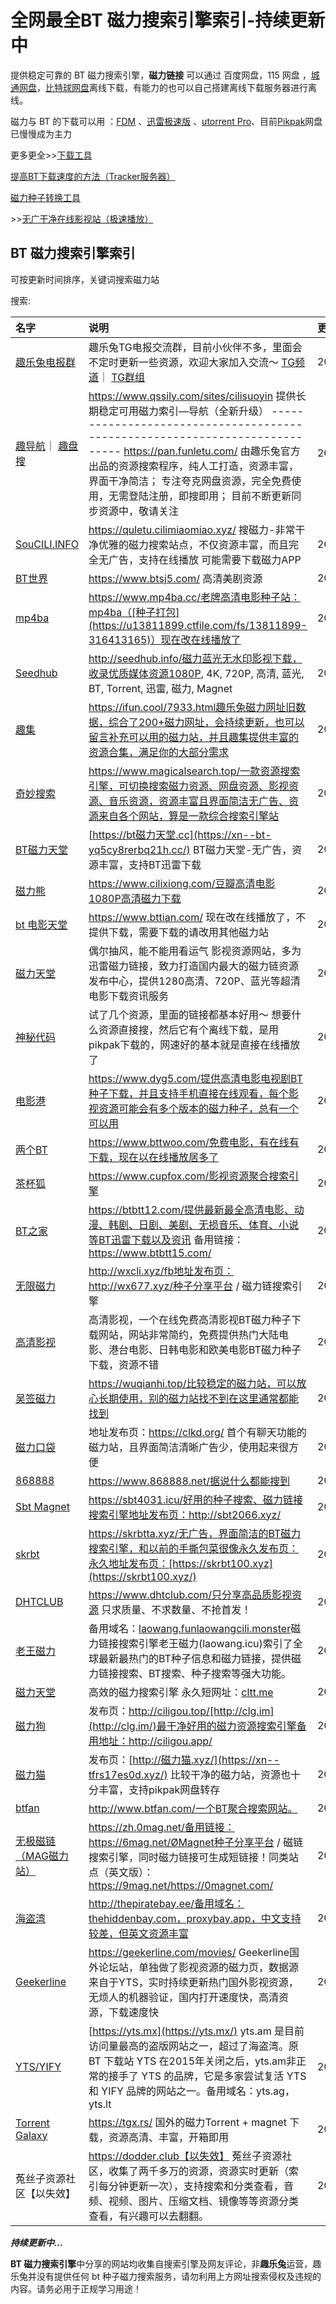 # 全网最全BT 磁力搜索引擎索引-持续更新中

提供稳定可靠的 BT 磁力搜索引擎，**磁力链接** 可以通过 百度网盘，115 网盘 ，[城通网盘](https://www.ctfile.com/linker/13811899)，[比特球网盘](http://pan.bitqiu.com/invite-friend?mafrom=acquisition&mipos=invitee&uid=62171513)离线下载，有能力的也可以自己搭建离线下载服务器进行离线。

磁力与 BT 的下载可以用 ：[FDM](https://funletu.com/2268/.html) 、[迅雷极速版](https://funletu.com/2116/.html) 、[utorrent Pro](https://funletu.com/2274/.html)、目前[Pikpak](https://funletu.com/11028/.html)网盘已慢慢成为主力

更多更全>>[下载工具](https://funletu.com/4738/.html)

[提高BT下载速度的方法（Tracker服务器）](https://funletu.com/5217/.html)

[磁力种子转换工具 ](https://funletu.com/3997/.html)

\>>[无广干净在线影视站（极速播放）](https://www.num7.xyz/)

## BT 磁力搜索引擎索引

可按更新时间排序，关键词搜索磁力站

搜索:

| 名字                                                         | 说明                                                         | 更新       |
| :----------------------------------------------------------- | :----------------------------------------------------------- | :--------- |
| [趣乐兔电报群](https://t.me/funletu)                         | 趣乐兔TG电报交流群，目前小伙伴不多，里面会不定时更新一些资源，欢迎大家加入交流～ [TG频道](https://t.me/funletu)｜ [TG群组](https://t.me/funletugroup) | 2022/9/09  |
| [趣导航](https://www.qssily.com/sites/cilisuoyin)｜ [趣盘搜](https://pan.funletu.com/) | https://www.qssily.com/sites/cilisuoyin 提供长期稳定可用磁力索引—导航（全新升级） ---------------------------------------------------------------------------- https://pan.funletu.com/ 由趣乐兔官方出品的资源搜索程序，纯人工打造，资源丰富，界面干净简洁； 专注夸克网盘资源，完全免费使用，无需登陆注册，即搜即用； 目前不断更新同步资源中，敬请关注 | 2022/9/09  |
| [SouCILI.INFO](https://quletu.cilimiaomiao.xyz/)             | https://quletu.cilimiaomiao.xyz/ 搜磁力-非常干净优雅的磁力搜索站点，不仅资源丰富，而且完全无广告，支持在线播放 可能需要下载磁力APP | 2022/5/12  |
| [BT世界](https://www.btsj5.com/)                             | https://www.btsj5.com/ 高清美剧资源                          | 2021/7/03  |
| [mp4ba](https://www.mp4ba.cc/)                               | https://www.mp4ba.cc/老牌高清电影种子站：mp4ba（[种子打包](https://u13811899.ctfile.com/fs/13811899-316413165)）现在改在线播放了 | 2020/6/26  |
| [Seedhub](http://seedhub.info/)                              | http://seedhub.info/磁力蓝光无水印影视下载，收录优质媒体资源1080P, 4K, 720P, 高清, 蓝光, BT, Torrent, 迅雷, 磁力, Magnet | 2021/8/25  |
| [趣集](https://ifun.cool/7933.html)                          | https://ifun.cool/7933.html趣乐兔磁力网址旧数据，综合了200+磁力网址，会持续更新，也可以留言补充可以用的磁力站，并且趣集提供丰富的资源合集，满足你的大部分需求 | 2022/12/28 |
| [奇妙搜索](https://www.magicalsearch.top/)                   | https://www.magicalsearch.top/一款资源搜索引擎，可切换搜索磁力资源、网盘资源、影视资源、音乐资源，资源丰富且界面简洁无广告、资源来自各个网站，算是一款综合搜索引擎站 | 2023/03/04 |
| [BT磁力天堂 ](https://xn--bt-yq5cy8rerbq21h.com/)            | [https://bt磁力天堂.cc](https://xn--bt-yq5cy8rerbq21h.cc/) BT磁力天堂-无广告，资源丰富，支持BT迅雷下载 | 2022/9/22  |
| [磁力熊](https://www.cilixiong.com/)                         | https://www.cilixiong.com/豆瓣高清电影1080P高清磁力下载      | 2020/6/26  |
| [bt 电影天堂](https://www.bttian.com/)                       | https://www.bttian.com/ 现在改在线播放了，不提供下载，需要下载的请改用其他磁力站 | 2022/1/08  |
| [磁力天堂](https://www.ciligod.com/)                         | 偶尔抽风，能不能用看运气 影视资源网站，多为迅雷磁力链接，致力打造国内最大的磁力链资源发布中心，提供1280高清、720P、蓝光等超清电影下载资讯服务 | 2022/4/24  |
| [神秘代码](https://so.techlife.app/)                         | 试了几个资源，里面的链接都基本好用～ 想要什么资源直接搜，然后它有个离线下载，是用pikpak下载的，网速好的基本就是直接在线播放了 | 2023/3/01  |
| [电影港](https://www.dyg5.com/)                              | https://www.dyg5.com/提供高清电影电视剧BT种子下载，并且支持手机直接在线观看，每个影视资源可能会有多个版本的磁力种子，总有一个可以用 | 2022/11/16 |
| [两个BT](https://www.bttwoo.com/)                            | https://www.bttwoo.com/免费电影，有在线有下载，现在以在线播放居多了 | 2022/11/16 |
| [茶杯狐](https://www.cupfox.com/)                            | https://www.cupfox.com/影视资源聚合搜索引擎                  | 2020/6/26  |
| [BT之家](https://btbtt12.com/)                               | https://btbtt12.com/提供最新最全高清电影、动漫、韩剧、日剧、美剧、无损音乐、体育、小说等BT迅雷下载以及资讯 备用链接：https://www.btbtt15.com/ | 2021/8/22  |
| [无限磁力](http://wxcli.xyz/fb)                              | http://wxcli.xyz/fb地址发布页：http://wx677.xyz/种子分享平台 / 磁力链搜索引擎 | 2021/11/01 |
| [高清影视](https://9k1024.com/)                              | 高清影视，一个在线免费高清影视BT磁力种子下载网站，网站非常简约，免费提供热门大陆电影、港台电影、日韩电影和欧美电影BT磁力种子下载，资源不错 | 2023/1/24  |
| [吴签磁力](https://wuqianhi.top/)                            | https://wuqianhi.top/比较稳定的磁力站，可以放心长期使用，别的磁力站找不到在这里通常都能找到 | 2023/1/23  |
| [磁力口袋](https://clkd.org/)                                | 地址发布页：https://clkd.org/ 首个有聊天功能的磁力站，且界面简洁清晰广告少，使用起来很方便 | 2022/11/16 |
| [868888](https://www.868888.net/)                            | https://www.868888.net/据说什么都能搜到                      | 2020/12/26 |
| [Sbt Magnet](https://sbt4031.icu/)                           | https://sbt4031.icu/好用的种子搜索、磁力链接搜索引擎地址发布页：http://sbt2066.xyz/ | 2021/5/01  |
| [skrbt](https://skrbtta.xyz/)                                | https://skrbtta.xyz/无广告，界面简洁的BT磁力搜索引擎，和以前的手撕包菜很像永久发布页：永久地址发布页：[https://skrbt100.xyz](https://skrbt100.xyz/) | 2022/1/08  |
| [DHTCLUB](https://www.dhtclub.com/)                          | https://www.dhtclub.com/只分享高品质影视资源 只求质量、不求数量、不抢首发！ | 2021/8/25  |
| [老王磁力](https://laowang00.xyz/)                           | 备用域名：[laowang.fun](https://laowang.fun/)[laowangcili.monster](https://laowangcili.monster/)磁力链接搜索引擎老王磁力(laowang.icu)索引了全球最新最热门的BT种子信息和磁力链接，提供磁力链接搜索、BT搜索、种子搜索等强大功能。 | 2020/12/26 |
| [磁力天堂](http://cltt.me/)                                  | 高效的磁力搜索引擎 永久短网址：[cltt.me](http://cltt.me/)    | 2022/6/29  |
| [磁力狗](http://clg.im/)                                     | 发布页：http://ciligou.top/[http://clg.im](http://clg.im/)最干净好用的磁力资源搜索引擎备用地址：http://ciligou.app/ | 2020/6/26  |
| [磁力猫](https://xn--tfrs17es0d.xyz/)                        | 发布页：[http://磁力猫.xyz/](https://xn--tfrs17es0d.xyz/) 比较干净的磁力站，资源也十分丰富，支持pikpak网盘转存 | 2022/6/26  |
| [btfan](http://www.btfan.com/)                               | http://www.btfan.com/一个BT聚合搜索网站。                    | 2020/7/08  |
| [无极磁链（MAG磁力站）](https://zh.0mag.net/)                | https://zh.0mag.net/备用链接：https://6mag.net/ØMagnet种子分享平台 / 磁链搜索引擎，同时磁力链接可生成短链接！同类站点（英文版）：https://9mag.net/https://0magnet.com/ | 2021/8/03  |
| [海盗湾](http://thepiratebay.ee/)                            | http://thepiratebay.ee/备用域名：thehiddenbay.com，proxybay.app，中文支持较差，但英文资源丰富 | 2020/6/26  |
| [Geekerline](https://geekerline.com/movies/)                 | https://geekerline.com/movies/ Geekerline国外论坛站，单独做了影视资源的磁力页，数据源来自于YTS，实时持续更新热门国外影视资源，无烦人的机器验证，国内打开速度快，高清资源，下载速度快 | 2022/10/27 |
| [YTS/YIFY](https://yts.mx/)                                  | [https://yts.mx](https://yts.mx/) yts.am 是目前访问量最高的盗版网站之一，超过了海盗湾。原 BT 下载站 YTS 在2015年关闭之后，yts.am非正常的接手了 YTS 的品牌，它是多家尝试复活 YTS 和 YIFY 品牌的网站之一。备用域名：yts.ag，yts.lt | 2021/5/14  |
| [Torrent Galaxy](https://tgx.rs/)                            | https://tgx.rs/ 国外的磁力Torrent + magnet 下载，资源高清、丰富，开箱即用 | 2022/11/02 |
| 菟丝子资源社区【以失效】                                     | https://dodder.club【以失效】 菟丝子资源社区，收集了两千多万的资源，资源实时更新（索引每分钟更新一次），支持搜索和分类查看，音频、视频、图片、压缩文档、镜像等等资源分类查看，有兴趣可以去翻翻。 | 2022/05/21 |

***持续更新中…***

**BT 磁力搜索引擎**中分享的网站均收集自搜索引擎及网友评论，非**趣乐兔**运营，趣乐兔并没有提供任何 bt 种子磁力搜索服务，请勿利用上方网址搜索侵权及违规的内容。请务必用于正规学习用途！